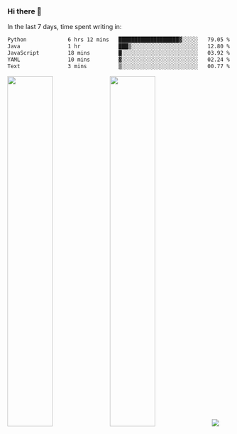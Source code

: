 ### Hi there 👋

In the last 7 days, time spent writing in:

<!--START_SECTION:waka-->

```txt
Python             6 hrs 12 mins   ███████████████████▓░░░░░   79.05 %
Java               1 hr            ███▒░░░░░░░░░░░░░░░░░░░░░   12.80 %
JavaScript         18 mins         █░░░░░░░░░░░░░░░░░░░░░░░░   03.92 %
YAML               10 mins         ▓░░░░░░░░░░░░░░░░░░░░░░░░   02.24 %
Text               3 mins          ▒░░░░░░░░░░░░░░░░░░░░░░░░   00.77 %
```

<!--END_SECTION:waka-->

<img src="https://wakatime.com/share/@jimtje/5d0c92de-08f8-4a72-8f2f-6a9693d1e318.svg" width=45% height=45%> <img src="https://wakatime.com/share/@jimtje/501498ae-bda5-4da7-a89d-b40bcdd5556d.svg" width=45% height=45%>
![](https://hit.yhype.me/github/profile?user_id=43537315)
